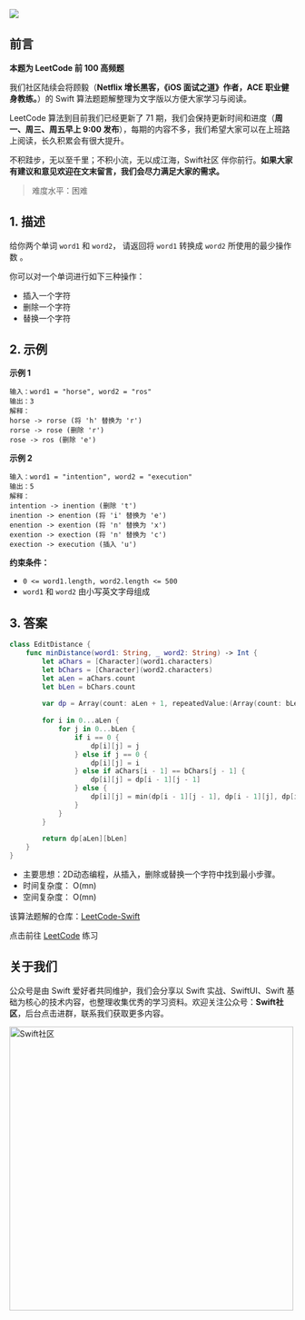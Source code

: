 ![](https://upload-images.jianshu.io/upload_images/2829694-8d80389416deefc4.png?imageMogr2/auto-orient/strip%7CimageView2/2/w/1240)

## 前言

**本题为 LeetCode 前 100 高频题**

我们社区陆续会将顾毅（**Netflix 增长黑客，《iOS 面试之道》作者，ACE 职业健身教练。**）的 Swift 算法题题解整理为文字版以方便大家学习与阅读。

LeetCode 算法到目前我们已经更新了 71 期，我们会保持更新时间和进度（**周一、周三、周五早上 9:00 发布**），每期的内容不多，我们希望大家可以在上班路上阅读，长久积累会有很大提升。

不积跬步，无以至千里；不积小流，无以成江海，Swift社区 伴你前行。**如果大家有建议和意见欢迎在文末留言，我们会尽力满足大家的需求。**

> 难度水平：困难

## 1. 描述

给你两个单词 `word1` 和 `word2`， 请返回将 `word1` 转换成 `word2` 所使用的最少操作数  。

你可以对一个单词进行如下三种操作：

* 插入一个字符
* 删除一个字符
* 替换一个字符

## 2. 示例

**示例 1**

```
输入：word1 = "horse", word2 = "ros"
输出：3
解释：
horse -> rorse (将 'h' 替换为 'r')
rorse -> rose (删除 'r')
rose -> ros (删除 'e')
```

**示例 2**

```
输入：word1 = "intention", word2 = "execution"
输出：5
解释：
intention -> inention (删除 't')
inention -> enention (将 'i' 替换为 'e')
enention -> exention (将 'n' 替换为 'x')
exention -> exection (将 'n' 替换为 'c')
exection -> execution (插入 'u')
```

**约束条件：**

- `0 <= word1.length, word2.length <= 500`
- `word1` 和 `word2` 由小写英文字母组成

## 3. 答案

```swift
class EditDistance {
    func minDistance(word1: String, _ word2: String) -> Int {
        let aChars = [Character](word1.characters)
        let bChars = [Character](word2.characters)
        let aLen = aChars.count
        let bLen = bChars.count
        
        var dp = Array(count: aLen + 1, repeatedValue:(Array(count: bLen + 1, repeatedValue: 0)))
        
        for i in 0...aLen {
            for j in 0...bLen {
                if i == 0 {
                    dp[i][j] = j
                } else if j == 0 {
                    dp[i][j] = i
                } else if aChars[i - 1] == bChars[j - 1] {
                    dp[i][j] = dp[i - 1][j - 1]
                } else {
                    dp[i][j] = min(dp[i - 1][j - 1], dp[i - 1][j], dp[i][j - 1]) + 1
                }
            }
        }
        
        return dp[aLen][bLen]
    }
}
```

* 主要思想：2D动态编程，从插入，删除或替换一个字符中找到最小步骤。
* 时间复杂度： O(mn)
* 空间复杂度： O(mn)

该算法题解的仓库：[LeetCode-Swift](https://github.com/soapyigu/LeetCode-Swift "LeetCode-Swift")

点击前往 [LeetCode](https://leetcode.com/problems/edit-distance/ "LeetCode") 练习

## 关于我们

公众号是由 Swift 爱好者共同维护，我们会分享以 Swift 实战、SwiftUI、Swift 基础为核心的技术内容，也整理收集优秀的学习资料。欢迎关注公众号：**Swift社区**，后台点击进群，联系我们获取更多内容。

<img width="500" alt="Swift社区" src="https://user-images.githubusercontent.com/24238160/132703149-34121c6c-fd18-491c-a697-58a0fabf3060.png">
